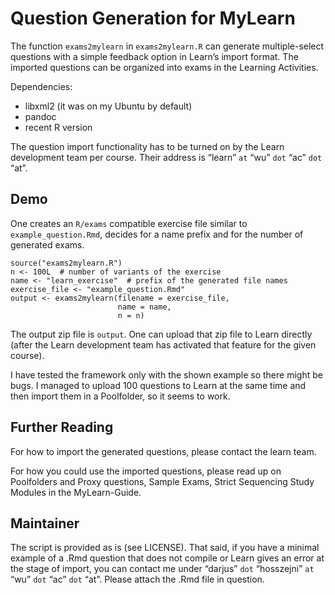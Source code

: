Question Generation for MyLearn
===============================

The function `exams2mylearn` in `exams2mylearn.R` can generate
multiple-select questions with a simple feedback option in Learn’s
import format. The imported questions can be organized into exams in the
Learning Activities.

Dependencies:

-   libxml2 (it was on my Ubuntu by default)
-   pandoc
-   recent R version

The question import functionality has to be turned on by the Learn
development team per course. Their address is “learn” `at` “wu” `dot`
“ac” `dot` “at”.

Demo
----

One creates an `R/exams` compatible exercise file similar to
`example_question.Rmd`, decides for a name prefix and for the number of
generated exams.

    source("exams2mylearn.R")
    n <- 100L  # number of variants of the exercise
    name <- "learn_exercise"  # prefix of the generated file names
    exercise_file <- "example_question.Rmd"
    output <- exams2mylearn(filename = exercise_file,
                            name = name,
                            n = n)

The output zip file is `output`. One can upload that zip file to Learn
directly (after the Learn development team has activated that feature
for the given course).

I have tested the framework only with the shown example so there might
be bugs. I managed to upload 100 questions to Learn at the same time and
then import them in a Poolfolder, so it seems to work.

Further Reading
---------------

For how to import the generated questions, please contact the learn
team.

For how you could use the imported questions, please read up on
Poolfolders and Proxy questions, Sample Exams, Strict Sequencing Study
Modules in the MyLearn-Guide.

Maintainer
----------

The script is provided as is (see LICENSE). That said, if you have a
minimal example of a .Rmd question that does not compile or Learn gives
an error at the stage of import, you can contact me under “darjus” `dot`
“hosszejni” `at` “wu” `dot` “ac” `dot` “at”. Please attach the .Rmd file
in question.
